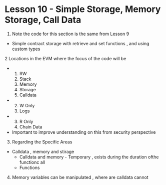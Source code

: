 # Lesson 10 - Simple Storage, Memory Storage, Call Data

1. Note the code for this section is the same from Lesson 9 
- Simple contract storage with retrieve and set functions , and using custom types 

2 Locations in the EVM where the focus of the code will be 
- 1. RW 
    1. Stack 
    2. Memory 
    3. Storage 
    4. Calldata
- 2. W Only
    1. Logs 
- 3. R Only
    1. Chain Data 
- Important to improve understanding on this from security perspective

3. Regarding the Specific Areas 
- Calldata , memory and stirage 
    - Calldata and memory - Temporary , exists during the duration ofthe functionc all
    - Functions 
4. Memory variables can be manipulated , where are calldata cannot 
